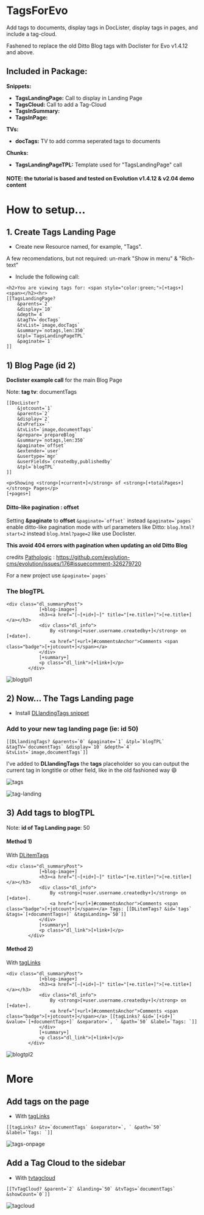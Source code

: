 # TagsForEvo
Add tags to documents, display tags in DocLister, display tags in pages, and include a tag-cloud.

Fashened to replace the old Ditto Blog tags with Doclister for Evo v1.4.12 and above.


## Included in Package:
**Snippets:** 
* **TagsLandingPage:** Call to display in Landing Page
* **TagsCloud:** Call to add a Tag-Cloud
* **TagsInSummary:** 
* **TagsInPage:** 

**TVs:** 
* **docTags:** TV to add comma seperated tags to documents

**Chunks:** 
* **TagsLandingPageTPL:** Template used for "TagsLandingPage" call

#### NOTE: the tutorial is based and tested on Evolution v1.4.12 & v2.04 demo content


# How to setup...

## 1. Create Tags Landing Page

* Create new Resource named, for example, "Tags".

A few recomendations, but not required: un-mark "Show in menu" & "Rich-text"

* Include the following call:

```
<h2>You are viewing tags for: <span style="color:green;">[+tags+]<span></h2><hr>
[[TagsLandingPage?
	&parents=`2`
	&display=`10`
	&depth=`4`
	&tagTV=`docTags`
	&tvList=`image,docTags`
	&summary=`notags,len:350`
	&tpl=`TagsLandingPageTPL`
	&paginate=`1`
]]
```

## 1) Blog Page (id 2)

**Doclister example call** for the main Blog Page

Note: **tag tv**: documentTags

```
[[DocLister? 
	&jotcount=`1`
	&parents=`2` 
	&display=`2`
	&tvPrefix=``
	&tvList=`image,documentTags`
	&prepare=`prepareBlog`
	&summary=`notags,len:350` 
	&paginate=`offset` 
	&extender=`user` 
	&usertype=`mgr` 
	&userFields=`createdby,publishedby` 
	&tpl=`blogTPL` 
]]

<p>Showing <strong>[+current+]</strong> of <strong>[+totalPages+]</strong> Pages</p>
[+pages+]
```
#### Ditto-like pagination : offset
Setting **&paginate** to **offset** ``` &paginate=`offset` ``` instead ```&paginate=`pages` ```  enable ditto-like pagination mode with url parameters like Ditto: ```blog.html?start=2``` instead ```blog.html?page=2``` like use Doclister.

**This avoid 404 errors with pagination when updating an old Ditto Blog** 

credits [Pathologic](https://github.com/Pathologic) : https://github.com/evolution-cms/evolution/issues/176#issuecomment-326279720 

For a new project use ```&paginate=`pages` ```

### The blogTPL

```
<div class="dl_summaryPost">
			[+blog-image+]	
			<h3><a href="[~[+id+]~]" title="[+e.title+]">[+e.title+]</a></h3>
			<div class="dl_info">
				By <strong>[+user.username.createdby+]</strong> on [+date+].
				<a href="[+url+]#commentsAnchor">Comments <span class="badge">[+jotcount+]</span></a>
			</div>
			[+summary+]
			<p class="dl_link">[+link+]</p>
		</div>
```
![blogtpl1](https://user-images.githubusercontent.com/7342798/35296125-5a305916-007b-11e8-8c0f-4c0636cf0ba2.png)

## 2) Now... The Tags Landing page

* Install [DLlandingTags snippet](https://github.com/Nicola1971/Doclister-Tags-in-Ditto-Style/blob/master/install/assets/snippets/DLlandingTags.tpl)

### Add to your new tag landing page (ie: id 50)
```
[[DLlandingTags? &parents=`0` &paginate=`1` &tpl=`blogTPL` &tagTV=`documentTags` &display=`10` &depth=`4` &tvList=`image,documentTags`]]
```
I've added to **DLlandingTags** the **tags** placeholder so you can output the current tag in longtitle or other field, like in the old fashioned way :smile:

![tags](https://user-images.githubusercontent.com/7342798/35295722-2eca1056-007a-11e8-9202-409b00875022.png)

![tag-landing](https://user-images.githubusercontent.com/7342798/35296256-cb3a15f2-007b-11e8-897b-b10b3e9e4963.png)

## 3) Add tags to blogTPL

Note: **id of Tag Landing page**: 50

#### Method 1) 
With [DLitemTags](https://github.com/Nicola1971/Doclister-Tags-in-Ditto-Style/blob/master/install/assets/snippets/DLitemTags.tpl)

```
<div class="dl_summaryPost">
			[+blog-image+]	
			<h3><a href="[~[+id+]~]" title="[+e.title+]">[+e.title+]</a></h3>
			<div class="dl_info">
				By <strong>[+user.username.createdby+]</strong> on [+date+].
				<a href="[+url+]#commentsAnchor">Comments <span class="badge">[+jotcount+]</span></a> Tags: [[DLitemTags? &id=`tags` &tags=`[+documentTags+]` &tagsLanding=`50`]]
			</div>
			[+summary+]
			<p class="dl_link">[+link+]</p>
		</div>
```
#### Method 2) 
With [tagLinks](https://github.com/Nicola1971/Doclister-Tags-in-Ditto-Style/blob/master/install/assets/snippets/tagLinks.tpl)

```
<div class="dl_summaryPost">
			[+blog-image+]	
			<h3><a href="[~[+id+]~]" title="[+e.title+]">[+e.title+]</a></h3>
			<div class="dl_info">
				By <strong>[+user.username.createdby+]</strong> on [+date+].
				<a href="[+url+]#commentsAnchor">Comments <span class="badge">[+jotcount+]</span></a> [[tagLinks? &id=`[+id+]` &value=`[+documentTags+]` &separator=`, ` &path=`50` &label=`Tags: `]]
			</div>
			[+summary+]
			<p class="dl_link">[+link+]</p>
		</div>
```
![blogtpl2](https://user-images.githubusercontent.com/7342798/35296150-6ee8d55e-007b-11e8-9f43-1099f3cb43bb.png)

# More 

## Add tags on the page
* With [tagLinks](https://github.com/Nicola1971/Doclister-Tags-in-Ditto-Style/blob/master/install/assets/snippets/tagLinks.tpl)
```
[[tagLinks? &tv=`documentTags` &separator=`, ` &path=`50` &label=`Tags: `]]
```
![tags-onpage](https://user-images.githubusercontent.com/7342798/35296349-099b9f28-007c-11e8-9b43-a5c751207454.png)

## Add a Tag Cloud to the sidebar
* With [tvtagcloud](https://github.com/Nicola1971/Doclister-Tags-in-Ditto-Style/blob/master/install/assets/snippets/tvtagcloud.tpl)
```
[[TvTagCloud? &parent=`2` &landing=`50` &tvTags=`documentTags` &showCount=`0`]]
```
![tagcloud](https://user-images.githubusercontent.com/7342798/35296362-1a1a8ef4-007c-11e8-9939-124521ab22e4.png)


